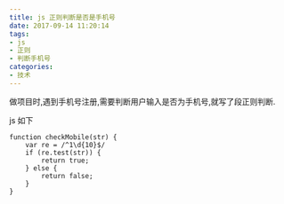 ```yaml
---
title: js 正则判断是否是手机号
date: 2017-09-14 11:20:14
tags:
- js
- 正则
- 判断手机号
categories:
- 技术
---
```

做项目时,遇到手机号注册,需要判断用户输入是否为手机号,就写了段正则判断.
<!-- more -->

js 如下
```
function checkMobile(str) {
    var re = /^1\d{10}$/
    if (re.test(str)) {
        return true;
    } else {
        return false;
    }
}
```

